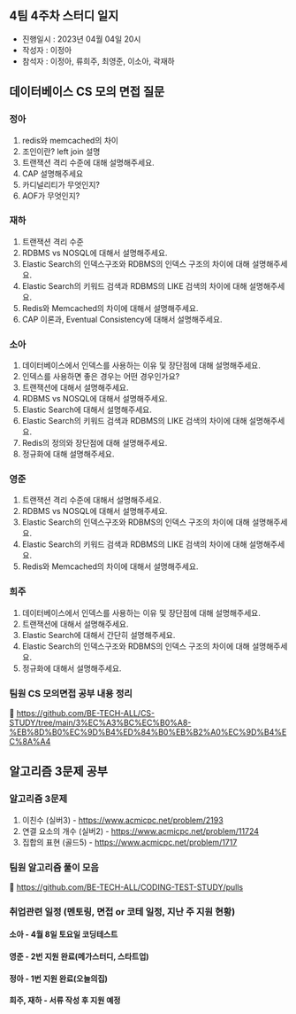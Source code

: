 ## 4팀 4주차 스터디 일지
- 진행일시 : 2023년 04월 04일 20시  
- 작성자 : 이정아
- 참석자 : 이정아, 류희주, 최영준, 이소아, 곽재하

## 데이터베이스 CS 모의 면접 질문

### 정아
1. redis와 memcached의 차이
2. 조인이란? left join 설명
3. 트랜잭션 격리 수준에 대해 설명해주세요.
4. CAP 설명해주세요
5. 카디널리티가 무엇인지?
6. AOF가 무엇인지?

### 재하
1. 트랜잭션 격리 수준
2. RDBMS vs NOSQL에 대해서 설명해주세요.
3. Elastic Search의 인덱스구조와 RDBMS의 인덱스 구조의 차이에 대해 설명해주세요.
4. Elastic Search의 키워드 검색과 RDBMS의 LIKE 검색의 차이에 대해 설명해주세요.
5. Redis와 Memcached의 차이에 대해서 설명해주세요.
6. CAP 이론과, Eventual Consistency에 대해서 설명해주세요.

### 소아
1. 데이터베이스에서 인덱스를 사용하는 이유 및 장단점에 대해 설명해주세요.
2. 인덱스를 사용하면 좋은 경우는 어떤 경우인가요?
3. 트랜잭션에 대해서 설명해주세요.
4. RDBMS vs NOSQL에 대해서 설명해주세요.
5. Elastic Search에 대해서 설명해주세요.
6. Elastic Search의 키워드 검색과 RDBMS의 LIKE 검색의 차이에 대해 설명해주세요.
7. Redis의 정의와 장단점에 대해 설명해주세요.
8. 정규화에 대해 설명해주세요.

### 영준 
1. 트랜잭션 격리 수준에 대해서 설명해주세요.
2. RDBMS vs NOSQL에 대해서 설명해주세요.
3. Elastic Search의 인덱스구조와 RDBMS의 인덱스 구조의 차이에 대해 설명해주세요.
4. Elastic Search의 키워드 검색과 RDBMS의 LIKE 검색의 차이에 대해 설명해주세요.
5. Redis와 Memcached의 차이에 대해서 설명해주세요.

### 희주
1. 데이터베이스에서 인덱스를 사용하는 이유 및 장단점에 대해 설명해주세요.
2. 트랜잭션에 대해서 설명해주세요.
3. Elastic Search에 대해서 간단히 설명해주세요.
4. Elastic Search의 인덱스구조와 RDBMS의 인덱스 구조의 차이에 대해 설명해주세요.
5. 정규화에 대해서 설명해주세요.

### 팀원 CS 모의면접 공부 내용 정리
🔗 https://github.com/BE-TECH-ALL/CS-STUDY/tree/main/3%EC%A3%BC%EC%B0%A8-%EB%8D%B0%EC%9D%B4%ED%84%B0%EB%B2%A0%EC%9D%B4%EC%8A%A4

## 알고리즘 3문제 공부

### 알고리즘 3문제
1. 이친수 (실버3) - https://www.acmicpc.net/problem/2193
2. 연결 요소의 개수 (실버2) - https://www.acmicpc.net/problem/11724
3. 집합의 표현 (골드5) - https://www.acmicpc.net/problem/1717

### 팀원 알고리즘 풀이 모음
🔗 https://github.com/BE-TECH-ALL/CODING-TEST-STUDY/pulls

### 취업관련 일정 (멘토링, 면접 or 코테 일정, 지난 주 지원 현황)

#### 소아 - 4월 8일 토요일 코딩테스트
#### 영준 - 2번 지원 완료(메가스터디, 스타트업)
#### 정아 - 1번 지원 완료(오늘의집)
#### 희주, 재하 - 서류 작성 후 지원 예정
